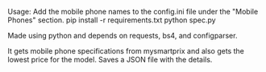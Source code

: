 Usage:
Add the mobile phone names to the config.ini file under the "Mobile Phones" section.
pip install -r requirements.txt
python spec.py

Made using python and depends on requests, bs4, and configparser.

It gets mobile phone specifications from mysmartprix and also gets the lowest price for the model. Saves a JSON file with the details.